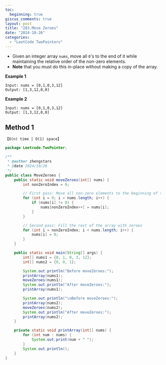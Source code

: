 ```yaml
---
toc:
  beginning: true
giscus_comments: true
layout: post
title: "283.Move Zeroes"
date: "2024-10-26"
categories:
  - "LeetCode TwoPointers"
---
```


- Given an integer array `nums`, move all `0`'s to the end of it while maintaining the relative order of the non-zero elements.
- **Note** that you must do this in-place without making a copy of the array.

**Example 1**

```
Input: nums = [0,1,0,3,12]
Output: [1,3,12,0,0]
```

**Example 2**

```
Input: nums = [0,1,0,3,12]
Output: [1,3,12,0,0]
```

## Method 1

```tex
【O(n) time | O(1) space】
```

```java
package Leetcode.TwoPointer;

/**
 * @author zhengstars
 * @date 2024/10/26
 */
public class MoveZeroes {
    public static void moveZeroes(int[] nums) {
        int nonZeroIndex = 0;

        // First pass: Move all non-zero elements to the beginning of the array
        for (int i = 0; i < nums.length; i++) {
            if (nums[i] != 0) {
                nums[nonZeroIndex++] = nums[i];
            }
        }

        // Second pass: Fill the rest of the array with zeroes
        for (int i = nonZeroIndex; i < nums.length; i++) {
            nums[i] = 0;
        }
    }

    public static void main(String[] args) {
        int[] nums1 = {0, 1, 0, 3, 12};
        int[] nums2 = {0, 0, 1};

        System.out.println("Before moveZeroes:");
        printArray(nums1);
        moveZeroes(nums1);
        System.out.println("After moveZeroes:");
        printArray(nums1);

        System.out.println("\nBefore moveZeroes:");
        printArray(nums2);
        moveZeroes(nums2);
        System.out.println("After moveZeroes:");
        printArray(nums2);
    }

    private static void printArray(int[] nums) {
        for (int num : nums) {
            System.out.print(num + " ");
        }
        System.out.println();
    }
}

```





